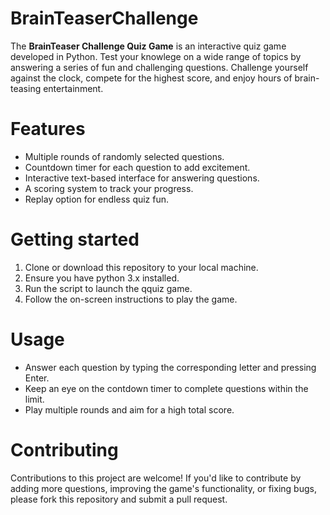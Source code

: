 # BrainTeaserChallenge

The **BrainTeaser Challenge Quiz Game** is an interactive quiz game developed in Python.
Test your knowlege on a wide range of topics by answering a series of fun and challenging questions. Challenge yourself against the clock, compete for the highest score, and enjoy hours of brain-teasing entertainment.

# Features
* Multiple rounds of randomly selected questions.
* Countdown timer for each question to add excitement.
* Interactive text-based interface for answering questions.
* A scoring system to track your progress.
* Replay option for endless quiz fun.

# Getting started
1. Clone or download this repository to your local machine.
2. Ensure you have python 3.x installed.
3. Run the script to launch the qquiz game.
4. Follow the on-screen instructions to play the game.

# Usage
* Answer each question by typing the corresponding letter and pressing Enter.
* Keep an eye on the contdown timer to complete questions within the limit.
* Play multiple rounds and aim for a high total score.

# Contributing 
Contributions to this project are welcome! If you'd like to contribute by adding more questions, improving the game's functionality, or fixing bugs, please fork this repository and submit a pull request.
